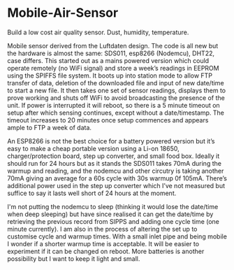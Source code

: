 # Mobile-Air-Sensor
Build a low cost air quality sensor. Dust, humidity, temperature.

Mobile sensor derived from the Luftdaten design. The code is all new but the hardware is almost the same: SDS011, esp8266 (Nodemcu), DHT22, case differs.
This started out as a mains powered version which could operate remotely (no WiFi signal) and store a week’s readings in EEPROM using the SPIFFS file system.
It boots up into station mode to allow FTP transfer of data, deletion of the downloaded file and input of new date/time to start a new file.
It then takes one set of sensor readings, displays them to prove working and shuts off WiFi to avoid broadcasting the presence of the unit.
If power is interrupted it will reboot, so there is a 5 minute timeout on setup after which sensing continues, except without a date/timestamp. The timeout increases to 20 minutes once setup commences and appears ample to FTP a week of data.

An ESP8266 is not the best choice for a battery powered version but it’s easy to make a cheap portable version using a Li-on 18650, charger/protection board, step up converter, and small food box.
Ideally it should run for 24 hours but as it stands the SDS011 takes 70mA during the warmup and reading, and the nodemcu and other circutry is taking another 70mA giving an average for a 60s cycle with 30s warmup 0f 105mA. There’s additional power used in the step up converter which I’ve not measured but suffice to say it lasts well short of 24 hours at the moment.

I'm not putting the nodemcu to sleep (thinking it would lose the date/time when deep sleeping) but have since realised it
can get the date/time by retrieving the previous record from SIPPS and adding one cycle time (one minute currently). I am also in the process of altering the set up to customise cycle and warmup times. With a small inlet pipe and being mobile I wonder if a shorter warmup time is acceptable. It will be easier to experiment if it can be changed on reboot.
More batteries is another possibility but I want to keep it light and small.
